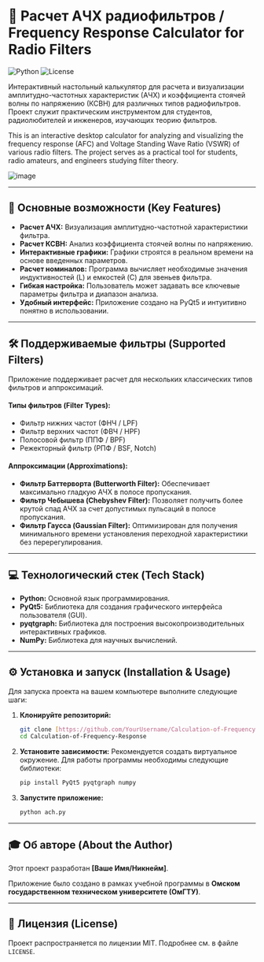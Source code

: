 # 🔬 Расчет АЧХ радиофильтров / Frequency Response Calculator for Radio Filters

![Python](https://img.shields.io/badge/Python-3.x-blue.svg)
![License](https://img.shields.io/badge/License-MIT-yellow.svg)

Интерактивный настольный калькулятор для расчета и визуализации амплитудно-частотных характеристик (АЧХ) и коэффициента стоячей волны по напряжению (КСВН) для различных типов радиофильтров. Проект служит практическим инструментом для студентов, радиолюбителей и инженеров, изучающих теорию фильтров.

This is an interactive desktop calculator for analyzing and visualizing the frequency response (AFC) and Voltage Standing Wave Ratio (VSWR) of various radio filters. The project serves as a practical tool for students, radio amateurs, and engineers studying filter theory.

![image](https://github.com/user-attachments/assets/7a37afc0-c09c-4181-9c99-6f25950f13e4)

---

## 🚀 Основные возможности (Key Features)

* **Расчет АЧХ:** Визуализация амплитудно-частотной характеристики фильтра.
* **Расчет КСВН:** Анализ коэффициента стоячей волны по напряжению.
* **Интерактивные графики:** Графики строятся в реальном времени на основе введенных параметров.
* **Расчет номиналов:** Программа вычисляет необходимые значения индуктивностей (L) и емкостей (C) для звеньев фильтра.
* **Гибкая настройка:** Пользователь может задавать все ключевые параметры фильтра и диапазон анализа.
* **Удобный интерфейс:** Приложение создано на PyQt5 и интуитивно понятно в использовании.

---

## 🛠️ Поддерживаемые фильтры (Supported Filters)

Приложение поддерживает расчет для нескольких классических типов фильтров и аппроксимаций.

#### Типы фильтров (Filter Types):
* Фильтр нижних частот (ФНЧ / LPF)
* Фильтр верхних частот (ФВЧ / HPF)
* Полосовой фильтр (ППФ / BPF)
* Режекторный фильтр (РПФ / BSF, Notch)

#### Аппроксимации (Approximations):
* **Фильтр Баттерворта (Butterworth Filter):** Обеспечивает максимально гладкую АЧХ в полосе пропускания.
* **Фильтр Чебышева (Chebyshev Filter):** Позволяет получить более крутой спад АЧХ за счет допустимых пульсаций в полосе пропускания.
* **Фильтр Гаусса (Gaussian Filter):** Оптимизирован для получения минимального времени установления переходной характеристики без перерегулирования.

---

## 💻 Технологический стек (Tech Stack)
* **Python:** Основной язык программирования.
* **PyQt5:** Библиотека для создания графического интерфейса пользователя (GUI).
* **pyqtgraph:** Библиотека для построения высокопроизводительных интерактивных графиков.
* **NumPy:** Библиотека для научных вычислений.

---

## ⚙️ Установка и запуск (Installation & Usage)

Для запуска проекта на вашем компьютере выполните следующие шаги:

1.  **Клонируйте репозиторий:**
    ```bash
    git clone [https://github.com/YourUsername/Calculation-of-Frequency-Response.git](https://github.com/YourUsername/Calculation-of-Frequency-Response.git)
    cd Calculation-of-Frequency-Response
    ```

2.  **Установите зависимости:**
    Рекомендуется создать виртуальное окружение. Для работы программы необходимы следующие библиотеки:
    ```bash
    pip install PyQt5 pyqtgraph numpy
    ```

3.  **Запустите приложение:**
    ```bash
    python ach.py
    ```

---

## 🎓 Об авторе (About the Author)

Этот проект разработан **[Ваше Имя/Никнейм]**.

Приложение было создано в рамках учебной программы в **Омском государственном техническом университете (ОмГТУ)**.

---

## 📄 Лицензия (License)

Проект распространяется по лицензии MIT. Подробнее см. в файле `LICENSE`.
